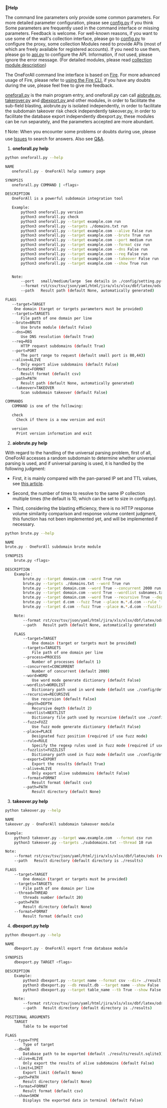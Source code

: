 **🤔Help**

The command line parameters only provide some common parameters. For more detailed parameter configuration, please see [config.py](https://github.com/shmilylty/OneForAll/tree/master/oneforall/config/setting.py) if you think Some parameters are frequently used in the command interface or missing parameters. Feedback is welcome. For well-known reasons, if you want to use some of the wall's collection interface, please go to [config.py](https://github.com/shmilylty/OneForAll/tree/master/oneforall/config/setting.py) to configure the proxy, some collection Modules need to provide APIs (most of which are freely available for registered accounts). If you need to use them, please go to [api.py](https://github.com/shmilylty/OneForAll/tree/master/oneforall/config/api.py) to configure the API. Information, if not used, please ignore the error message. (For detailed modules, please read [collection module description](https://github.com/shmilylty/OneForAll/tree/master/docs/collection_modules.md))

The OneForAll command line interface is based on [Fire](https://github.com/google/python-fire/). For more advanced usage of Fire, please refer to [using the Fire CLI](https://github.com/google/Python-fire/blob/master/docs/using-cli.md), if you have any doubts during the use, please feel free to give me feedback.

[oneforall.py](https://github.com/shmilylty/OneForAll/tree/master/oneforall/oneforall.py) is the main program entry, and oneforall.py can call [aiobrute.py](https://github.com/shmilylty/OneForAll/tree/master/oneforall/aiobrute.py), [takerover.py](https://github.com/shmilylty/OneForAll/tree/master/oneforall/takerover.py) and [dbexport.py ](https://github.com/shmilylty/OneForAll/tree/master/oneforall/dbexport.py) and other modules, in order to facilitate the sub-field blasting, aiobrute.py is isolated independently, in order to facilitate the subdomain takeover risk check independently takeover.py, in order to facilitate the database export independently dbexport.py, these modules can be run separately, and the parameters accepted are more abundant.

❗ Note: When you encounter some problems or doubts during use, please use [Issues](https://github.com/shmilylty/OneForAll/issues) to search for answers. Also see [Q&A](https://github.com/shmilylty/OneForAll/tree/master/docs/Q&A.md).

1. **oneforall.py help**

```bash
python oneforall.py --help
```
```bash
NAME
   oneforall.py - OneForAll help summary page

SYNOPSIS
   oneforall.py COMMAND | <flags>

DESCRIPTION
   OneForAll is a powerful subdomain integration tool

   Example:
       python3 oneforall.py version
       python3 oneforall.py check
       python3 oneforall.py --target example.com run
       python3 oneforall.py --targets ./domains.txt run
       python3 oneforall.py --target example.com --alive False run
       python3 oneforall.py --target example.com --brute True run
       python3 oneforall.py --target example.com --port medium run
       python3 oneforall.py --target example.com --format csv run
       python3 oneforall.py --target example.com --dns False run
       python3 oneforall.py --target example.com --req False run
       python3 oneforall.py --target example.com --takeover False run
       python3 oneforall.py --target example.com --show True run


   Note:
       --port   small/medium/large  See details in ./config/setting.py(default small)
       --format rst/csv/tsv/json/yaml/html/jira/xls/xlsx/dbf/latex/ods (result format)
       --path   Result path (default None, automatically generated)

FLAGS
   --target=TARGET
    One domain (target or targets parameters must be provided)
   --targets=TARGETS
       File path of one domain per line
   --brute=BRUTE
       Use brute module (default False)
   --dns=DNS
       Use DNS resolution (default True)
   --req=REQ
       HTTP request subdomains (default True)
   --port=PORT
       The port range to request (default small port is 80,443)
   --alive=ALIVE
       Only export alive subdomains (default False)
   --format=FORMAT
       Result format (default csv)
   --path=PATH
       Result path (default None, automatically generated)
   --takeover=TAKEOVER
       Scan subdomain takeover (default False)

COMMANDS
   COMMAND is one of the following:

   check
     Check if there is a new version and exit

   version
     Print version information and exit
```
   
2. **aiobrute.py help**

With regard to the handling of the universal parsing problem, first of all, OneForAll accesses a random subdomain to determine whether universal parsing is used, and if universal parsing is used, it is handled by the following judgment: 
- First, it is mainly compared with the pan-parsed IP set and TTL values, see [this article](http://sh3ll.me/archives/201704041222.txt).

- Second, the number of times to resolve to the same IP collection multiple times (the default is 10, which can be set to size in config.py).

- Third, considering the blasting efficiency, there is no HTTP response volume similarity comparison and response volume content judgment,  this function has not been implemented yet, and will be implemented if necessary.


```bash
python brute.py --help
```

```bash
NAME
brute.py - OneForAll subdomain brute module

SYNOPSIS
    brute.py <flags>

DESCRIPTION
    Example：
        brute.py --target domain.com --word True run
        brute.py --targets ./domains.txt --word True run
        brute.py --target domain.com --word True --concurrent 2000 run
        brute.py --target domain.com --word True --wordlist subnames.txt run
        brute.py --target domain.com --word True --recursive True --depth 2 run
        brute.py --target d.com --fuzz True --place m.*.d.com --rule '[a-z]' run
        brute.py --target d.com --fuzz True --place m.*.d.com --fuzzlist subnames.txt run

    Note:
        --format rst/csv/tsv/json/yaml/html/jira/xls/xlsx/dbf/latex/ods (result format)
        --path   Result path (default None, automatically generated)

    FLAGS
        --target=TARGET
            One domain (target or targets must be provided)
        --targets=TARGETS
            File path of one domain per line
        --process=PROCESS
            Number of processes (default 1)
        --concurrent=CONCURRENT
            Number of concurrent (default 2000)
        --word=WORD
            Use word mode generate dictionary (default False)
        --wordlist=WORDLIST
            Dictionary path used in word mode (default use ./config/default.py)
        --recursive=RECURSIVE
            Use recursion (default False)
        --depth=DEPTH
            Recursive depth (default 2)
        --nextlist=NEXTLIST
            Dictionary file path used by recursive (default use ./config/default.py)
        --fuzz=FUZZ
            Use fuzz mode generate dictionary (default False)
        --place=PLACE
            Designated fuzz position (required if use fuzz mode)
        --rule=RULE
            Specify the regexp rules used in fuzz mode (required if use fuzz mode)
        --fuzzlist=FUZZLIST
            Dictionary path used in fuzz mode (default use ./config/default.py)
        --export=EXPORT
            Export the results (default True)
        --alive=ALIVE
            Only export alive subdomains (default False)
        --format=FORMAT
            Result format (default csv)
        --path=PATH
            Result directory (default None)
```

3. **takeover.py help**

```bash
python takeover.py --help
```

```bash
NAME
takeover.py - OneForAll subdomain takeover module                                                                                                                                 SYNOPSIS                                                                                       takeover.py <flags>                                                                                                                                                               DESCRIPTION

Example:
    python3 takeover.py --target www.example.com  --format csv run
    python3 takeover.py --targets ./subdomains.txt --thread 10 run

Note:
    --format rst/csv/tsv/json/yaml/html/jira/xls/xlsx/dbf/latex/ods (result format)
    --path   Result directory (default directory is ./results)

FLAGS
    --target=TARGET
        One domain (target or targets must be provided)
    --targets=TARGETS
        File path of one domain per line
    --thread=THREAD
        threads number (default 20)
    --path=PATH
        Result directory (default None)
    --format=FORMAT
        Result format (default csv)
```

4. **dbexport.py help**

```bash
python dbexport.py --help
```

```bash
NAME
    dbexport.py - OneForAll export from database module

SYNOPSIS
    dbexport.py TARGET <flags>

DESCRIPTION
    Example:
        python3 dbexport.py --target name --format csv --dir= ./result.csv
        python3 dbexport.py --db result.db --target name --show False
        python3 dbexport.py --target table_name --tb True --show False

    Note:
        --format rst/csv/tsv/json/yaml/html/jira/xls/xlsx/dbf/latex/ods (result format)
        --path   Result directory (default directory is ./results)

POSITIONAL ARGUMENTS
    TARGET
        Table to be exported

FLAGS
    --type=TYPE
        Type of target
    --db=DB
        Database path to be exported (default ./results/result.sqlite3)
    --alive=ALIVE
        Only export the results of alive subdomains (default False)
    --limit=LIMIT
        Export limit (default None)
    --path=PATH
        Result directory (default None)
    --format=FORMAT
        Result format (default csv)
    --show=SHOW
        Displays the exported data in terminal (default False)
```